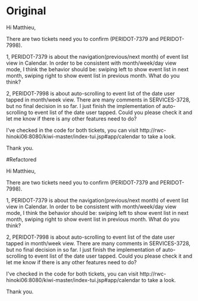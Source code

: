 # Original

Hi Matthieu,

There are two tickets need you to confirm (PERIDOT-7379 and PERIDOT-7998).

1, PERIDOT-7379 is about the navigation(previous/next month) of event list view in Calendar.
In order to be consistent with month/week/day view mode, I think the behavior should be:
swiping left to show event list in next month, swiping right to show event list in previous month. 
What do you think?

2,  PERIDOT-7998 is about auto-scrolling to event list of the date user tapped in month/week view. 
There are many comments in SERVICES-3728, but no final decision in so far. 
I just finish the implementation of auto-scrolling to event list of the date user tapped. 
Could you please check it and let me know if there is any other features need to do?

I've checked in the code for both tickets, you can visit http://rwc-hinoki06:8080/kiwi-master/index-tui.jsp#app/calendar to take a look.

Thank you.

#Refactored

Hi Matthieu,

There are two tickets need you to confirm (PERIDOT-7379 and PERIDOT-7998).

1, PERIDOT-7379 is about the navigation(previous/next month) of event list view in Calendar. In order to be consistent with month/week/day view mode, I think the behavior should be: swiping left to show event list in next month, swiping right to show event list in previous month. What do you think?

2, PERIDOT-7998 is about auto-scrolling to event list of the date user tapped in month/week view. There are many comments in SERVICES-3728, but no final decision in so far. I just finish the implementation of auto-scrolling to event list of the date user tapped. Could you please check it and let me know if there is any other features need to do?

I've checked in the code for both tickets, you can visit http://rwc-hinoki06:8080/kiwi-master/index-tui.jsp#app/calendar to take a look.

Thank you.